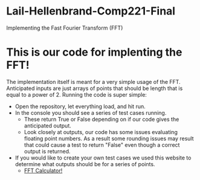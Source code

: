 # Lail-Hellenbrand-Comp221-Final
Implementing the Fast Fourier Transform (FFT)

# This is our code for implenting the FFT!
The implementation itself is meant for a very simple usage of the FFT. Anticipated inputs are just arrays of points that should be length that is equal to a power of 2. 
 Running the code is super simple: 
  * Open the repository, let everything load, and hit run.
  * In the console you should see a series of test cases running. 
    * These return True or False depending on if our code gives the anticipated output. 
    * Look closely at outputs, our code has some issues evaluating floating point numbers. As a result some rounding issues may result that could cause a test to return "False" even though a correct output is returned. 
* If you would like to create your own test cases we used this website to determine what outputs should be for a series of points. 
    * [FFT Calculator!](https://tonysader.github.io/FFT_Calculator/)